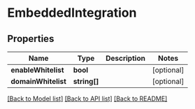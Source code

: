 # EmbeddedIntegration

## Properties
Name | Type | Description | Notes
------------ | ------------- | ------------- | -------------
**enableWhitelist** | **bool** |  | [optional] 
**domainWhitelist** | **string[]** |  | [optional] 

[[Back to Model list]](../README.md#documentation-for-models) [[Back to API list]](../README.md#documentation-for-api-endpoints) [[Back to README]](../README.md)


